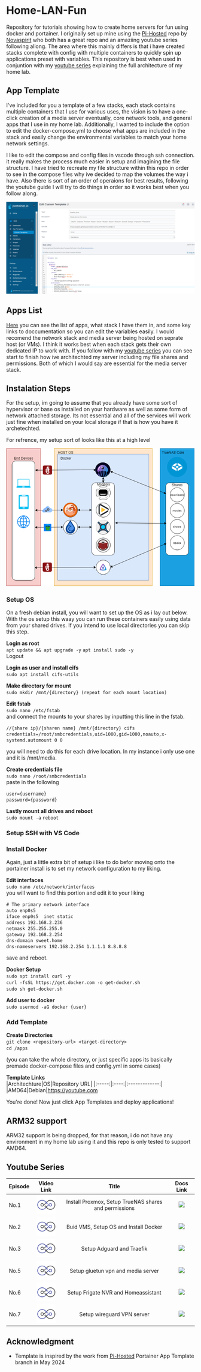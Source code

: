 # Home-LAN-Fun
Repository for tutorials showing how to create home servers for fun using docker and portainer. I originally set up mine using the [Pi-Hosted](https://github.com/pi-hosted/pi-hosted) repo by [Novaspirit](https://www.youtube.com/channel/UCrjKdwxaQMSV_NDywgKXVmw) who both has a great repo and an amaziing youtube series following allong. The area where this mainly differs is that i have created stacks complete with config with multiple containers to quickly spin up applications preset with variables. This repository is best when used in conjuntion with my [youtube series](www.youtube.com) explaining the full architecture of my home lab.

## App Template
I've included for you a template of a few stacks, each stack contains multiple containers that I use for various uses, the vision is to have a one-click creation of a media server eventually, core network tools, and general apps that I use in my home lab. Additionally, I wanted to include the option to edit the docker-compose.yml to choose what apps are included in the stack and easily change the environmental variables to match your home network settings.

I like to edit the compose and config files in vscode through ssh connection. it really makes the process much easier in setup and imagining the file structure. I have tried to recreate my file structure within this repo in order to see in the compose files why ive decided to map the volumes the way i have. Also there is sort of an order of operaions for best results, following the youtube guide I will try to do things in order so it works best when you follow along.

![App List](build/images/apps.png)

## Apps List
[Here](/docs/App-Catalog.md) you can see the list of apps, what stack I have them in, and some key links to doccumentation so you can edit the variables easily. I would recomend the network stack and media server being hosted on seprate host (or VMs). I think it works best when each stack gets their own dedicated IP to work with. If you follow with my [youtube series](www.youtube.com) you can see start to finish how ive architechted my server including my file shares and permissions. Both of which I would say are essential for the media server stack.

## Instalation Steps
For the setup, im going to assume that you already have some sort of hypervisor or base os installed on your hardware as well as some form of network attached storage. Its not essential and all of the services will work just fine when installed on your local storage if that is how you have it archetechted.

For refrence, my setup sort of looks like this at a high level

![Media Stack](build/images/media%20stack.png)
 ### Setup OS
 On a fresh debian install, you will want to set up the OS as i lay out below. With the os setup this waay you can run these containers easily using data from your shared drives. If you intend to use local directories you can skip this step.

 **Login as root**<br>
 `apt update && apt upgrade -y`
 `apt install sudo -y`<br>
 Logout

 **Login as user and install cifs**<br>
 `sudo apt install cifs-utils`

 **Make directory for mount**<br>
 `sudo mkdir /mnt/{directory} (repeat for each mount location)`

 **Edit fstab**<br>
 `sudo nano /etc/fstab`<br>
 and connect the mounts to your shares by inputting this line in the fstab.
 ```
 //{share ip}/{sharen name} /mnt/{directory} cifs credentials=/root/smbcredentials,uid=1000,gid=1000,noauto,x-systemd.automount 0 0
 ```
 you will need to do this for each drive location. In my instance i only use one and it is /mnt/media.

 **Create credentials file**<br>
 `sudo nano /root/smbcredentials`<br>
 paste in the following
 ```
 user={username}
 password={password}
 ```

 **Lastly mount all drives and reboot**<br>
 `sudo mount -a`
 `reboot`<br>
 ### Setup SSH with VS Code
 
 ### Install Docker
 Again, just a little extra bit of setup i like to do befor moving onto the portainer install is to set my network configuration to my liking.

 **Edit interfaces**<br>
 `sudo nano /etc/network/interfaces`<br>
 you will want to find this portion and edit it to your liking
 ```
 # The primary network interface
 auto enp0s5
 iface enp0s5  inet static
 address 192.168.2.236
 netmask 255.255.255.0
 gateway 192.168.2.254
 dns-domain sweet.home
 dns-nameservers 192.168.2.254 1.1.1.1 8.8.8.8
 ``` 
 save and reboot.<br>

 **Docker Setup**<br>
 `sudo spt install curl -y`<br>
 `curl -fsSL https://get.docker.com -o get-docker.sh`<br>
 `sudo sh get-docker.sh`<br>

 **Add user to docker**<br>
 `sudo usermod -aG docker {user}`

 ### Add Template

**Create Directories**<br>
 `git clone <repository-url> <target-directory>`<br>
 `cd /apps`<br>

 (you can take the whole directory, or just specific apps its basically premade docker-compose files and config.yml in some cases)<br>
 
**Template Links**<br>
 |Architechture|OS|Repository URL|
 |:-----:|:----:|:-------------:|
 |AMD64|Debian|https://youtube.com

 You're done! Now just click App Templates and deploy applications!
 
## ARM32 support
ARM32 support is being dropped, for that reason, i do not have any environment in my home lab using it and this repo is only tested to support AMD64.

## Youtube Series
|Episode|Video Link|Title|Docs Link|
|:---|:---:|:------------------------------:|:---:|
|No.1| [![](/build/images/ytlogo.png)](https://youtube.com) | Install Proxmox, Setup TrueNAS shares and permissions | [![](../build/images/docs_icon.png)](https://docs.linuxserver.io/images/docker-bazarr/) |
|No.2| [![](/build/images/ytlogo.png)](https://youtube.com) | Buid VMS, Setup OS and Install Docker | [![](../build/images/docs_icon.png)](https://docs.linuxserver.io/images/docker-bazarr/) |
|No.3| [![](/build/images/ytlogo.png)](https://youtube.com) | Setup Adguard and Traefik | [![](../build/images/docs_icon.png)](https://docs.linuxserver.io/images/docker-bazarr/) |
|No.5| [![](/build/images/ytlogo.png)](https://youtube.com) | Setup gluetun vpn and media server | [![](../build/images/docs_icon.png)](https://docs.linuxserver.io/images/docker-bazarr/) |
|No.6| [![](/build/images/ytlogo.png)](https://youtube.com) | Setup Frigate NVR and Homeassistant | [![](../build/images/docs_icon.png)](https://docs.linuxserver.io/images/docker-bazarr/) |
|No.7| [![](/build/images/ytlogo.png)](https://youtube.com) | Setup wireguard VPN server | [![](../build/images/docs_icon.png)](https://docs.linuxserver.io/images/docker-bazarr/) |

## Acknowledgment
- Template is inspired by the work from [Pi-Hosted](https://github.com/pi-hosted/pi-hosted) Portainer App Template branch in May 2024